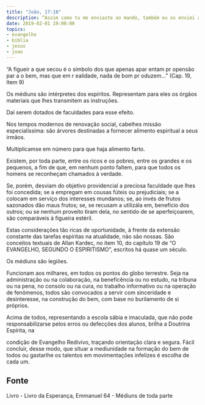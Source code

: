 ```yaml
---
title: "João, 17:18"
description: “Assim como tu me enviaste ao mando, também eu os enviei ao mundo.” Jesus
date: 2019-02-01 19:00:00
topics: 
- evangelho
- biblia
- jesus
- joao
---
```



“A figueir a que secou é o símbolo dos que apenas
apar entam pr opensão par a o bem, mas que em r ealidade, nada
de bom pr oduzem...”
(Cap. 19, Item 9)

Os médiuns são intérpretes dos espíritos. Representam para eles os órgãos
materiais que lhes transmitem as instruções.

Daí serem dotados de faculdades para esse efeito.

Nos tempos modernos de renovação social, cabe­lhes missão
especialíssima: são árvores destinadas a fornecer alimento espiritual a seus irmãos.

Multiplicam­se em número para que haja alimento farto.

Existem, por toda parte, entre os ricos e os pobres, entre os grandes e os
pequenos, a fim de que, em nenhum ponto faltem, para que todos os homens se
reconheçam chamados à verdade.

Se, porém, desviam do objetivo providencial a preciosa faculdade que lhes
foi concedida; se a empregam em cousas fúteis ou prejudiciais; se a colocam em
serviço dos interesses mundanos; se, ao invés de frutos sazonados dão maus frutos;
se, se recusam a utilizá­la em, benefício dos outros; ou se nenhum proveito tiram
dela, no sentido de se aperfeiçoarem, são comparáveis à figueira estéril.

Estas considerações tão ricas de oportunidade, à frente da extensão
constante das tarefas espíritas na atualidade, não são nossas. São conceitos textuais
de Allan Kardec, no item 10, do capítulo 19 de “O EVANGELHO, SEGUNDO O
ESPIRITISMO”, escritos há quase um século.

Os médiuns são legiões.

Funcionam aos milhares, em todos os pontos do globo terrestre. Seja na
administração ou na colaboração, na beneficência ou no estudo, na tribuna ou na
pena, no consolo ou na cura, no trabalho informativo ou na operação de fenômenos,
todos são convocados a servir com sinceridade e desinteresse, na construção do bem,
com base no burilamento de si próprios.

Acima de todos, representando a escola sábia e imaculada, que não pode
responsabilizar­se pelos erros ou defecções dos alunos, brilha a Doutrina Espírita, na


condição de Evangelho Redivivo, traçando orientação clara e segura. Fácil concluir,
desse modo, que situar a mediunidade na formação do bem de todos ou gastar­lhe os
talentos em movimentações infelizes é escolha de cada um.



## Fonte
Livro - Livro da Esperança, Emmanuel
64 - Médiuns de toda parte
